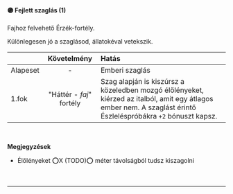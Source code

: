 #### 🟣 Fejlett szaglás (1)

<!-- tag: erzekfortely -->

Fajhoz felvehető Érzék-fortély.

Különlegesen jó a szaglásod, állatokéval vetekszik.

| |  Követelmény | Hatás  |
| :----------- | :-----------: | :----------- |
| Alapeset| - | Emberi szaglás |
| 1.fok | "Háttér - *faj*" fortély | Szag alapján is kiszúrsz a közeledben mozgó élőlényeket, kiérzed az italból, amit egy átlagos ember nem. A szaglást érintő Észleléspróbákra `+2` bónuszt kapsz. |

<br />

**Megjegyzések**

- Élőlényeket ⭕X (TODO)⭕ méter távolságból tudsz kiszagolni
 
<br />

---
